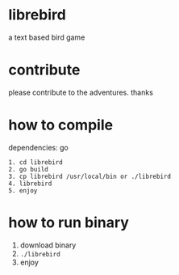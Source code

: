 # librebird
a text based bird game
# contribute
please contribute to the adventures. thanks
# how to compile
dependencies: go
```
1. cd librebird
2. go build
3. cp librebird /usr/local/bin or ./librebird
4. librebird
5. enjoy
```

# how to run binary
1. download binary
2. `./librebird`
3. enjoy
